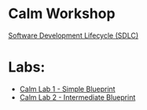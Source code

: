 # Calm Workshop

[Software Development Lifecycle (SDLC)](./sdlc/calm_workshop_sdlc.rst)


# Labs:

- [Calm Lab 1 - Simple Blueprint](./lab1/calm_workshop_lab1.rst)
- [Calm Lab 2 - Intermediate Blueprint](./lab2/calm_workshop_lab2.rst)
